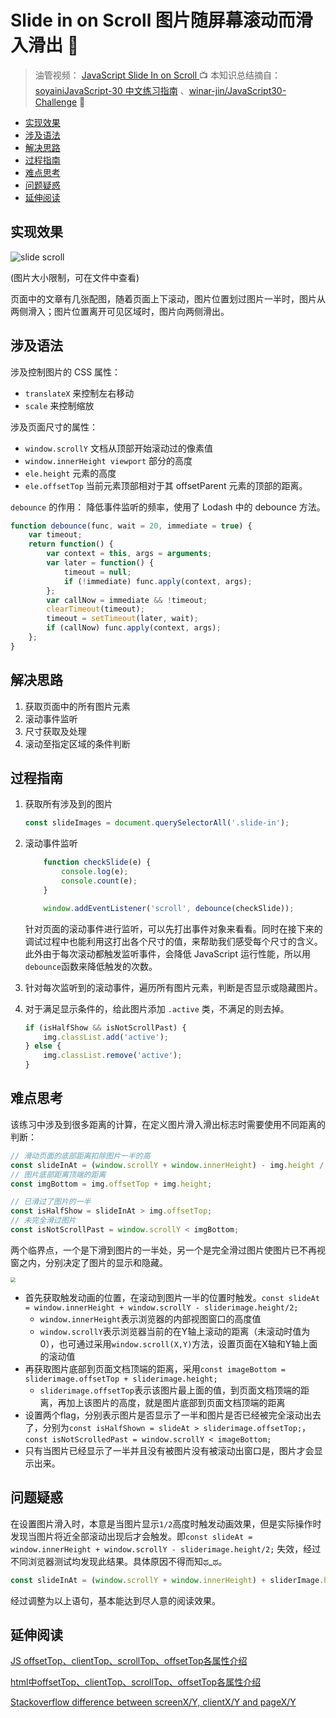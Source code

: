 # Slide in on Scroll 图片随屏幕滚动而滑入滑出 📲

> 油管视频： [JavaScript Slide In on Scroll  ](https://www.youtube.com/watch?v=uzRsENVD3W8&list=PLu8EoSxDXHP6CGK4YVJhL_VWetA865GOH&index=15) 📺
> 本知识总结摘自：[soyainiJavaScript-30 中文练习指南](https://github.com/soyaine/JavaScript30) 、[winar-jin/JavaScript30-Challenge](https://github.com/winar-jin/JavaScript30-Challenge) 🦥

 * [实现效果](#实现效果)
  * [涉及语法](#涉及语法)
  * [解决思路](#解决思路)
  * [过程指南](#过程指南)
  * [难点思考](#难点思考)
  * [问题疑惑](#问题疑惑)
  * [延伸阅读](#延伸阅读)

## 实现效果

![slide  scroll](https://picgo-bed-1305701422.cos.ap-shanghai.myqcloud.com/picgo/20210508112836_D13_SlideScroll.gif)

(图片大小限制，可在文件中查看)

页面中的文章有几张配图，随着页面上下滚动，图片位置划过图片一半时，图片从两侧滑入；图片位置离开可见区域时，图片向两侧滑出。



## 涉及语法

涉及控制图片的 CSS 属性：

- `translateX` 来控制左右移动
- `scale` 来控制缩放

涉及页面尺寸的属性：

- `window.scrollY` 文档从顶部开始滚动过的像素值
- `window.innerHeight viewport` 部分的高度
- `ele.height` 元素的高度
- `ele.offsetTop` 当前元素顶部相对于其 offsetParent 元素的顶部的距离。

`debounce` 的作用： 降低事件监听的频率，使用了 Lodash 中的 debounce 方法。

```js
function debounce(func, wait = 20, immediate = true) {
    var timeout;
    return function() {
        var context = this, args = arguments;
        var later = function() {
            timeout = null;
            if (!immediate) func.apply(context, args);
        };
        var callNow = immediate && !timeout;
        clearTimeout(timeout);
        timeout = setTimeout(later, wait);
        if (callNow) func.apply(context, args);
    };
}
```

## 解决思路

1. 获取页面中的所有图片元素
2. 滚动事件监听
3. 尺寸获取及处理
4. 滚动至指定区域的条件判断



## 过程指南

1. 获取所有涉及到的图片

   ```js
   const slideImages = document.querySelectorAll('.slide-in');
   ```

2. 滚动事件监听

   ```js
       function checkSlide(e) {
           console.log(e);
           console.count(e);
       }
   
       window.addEventListener('scroll', debounce(checkSlide));
   ```

   针对页面的滚动事件进行监听，可以先打出事件对象来看看。同时在接下来的调试过程中也能利用这打出各个尺寸的值，来帮助我们感受每个尺寸的含义。 此外由于每次滚动都触发监听事件，会降低 JavaScript 运行性能，所以用`debounce`函数来降低触发的次数。

3. 针对每次监听到的滚动事件，遍历所有图片元素，判断是否显示或隐藏图片。

4. 对于满足显示条件的，给此图片添加 `.active` 类，不满足的则去掉。

   ```js
   if (isHalfShow && isNotScrollPast) {
       img.classList.add('active');
   } else {
       img.classList.remove('active');
   }
   ```



## 难点思考

该练习中涉及到很多距离的计算，在定义图片滑入滑出标志时需要使用不同距离的判断：

```js
// 滑动页面的底部距离扣除图片一半的高
const slideInAt = (window.scrollY + window.innerHeight) - img.height / 2;
// 图片底部距离顶端的距离
const imgBottom = img.offsetTop + img.height;
```

```js
// 已滑过了图片的一半
const isHalfShow = slideInAt > img.offsetTop;
// 未完全滑过图片
const isNotScrollPast = window.scrollY < imgBottom;
```

两个临界点，一个是下滑到图片的一半处，另一个是完全滑过图片使图片已不再视窗之内，分别决定了图片的显示和隐藏。

<img src="https://picgo-bed-1305701422.cos.ap-shanghai.myqcloud.com/picgo/20210508113714.png" style="zoom:50%;" />

- 首先获取触发动画的位置，在滚动到图片一半的位置时触发。`const slideAt = window.innerHeight + window.scrollY - sliderimage.height/2;`
  - `window.innerHeight`表示浏览器的内部视图窗口的高度值
  - `window.scrollY`表示浏览器当前的在Y轴上滚动的距离（未滚动时值为0），也可通过采用`window.scroll(X,Y)`方法，设置页面在X轴和Y轴上面的滚动值
- 再获取图片底部到页面文档顶端的距离，采用`const imageBottom = sliderimage.offsetTop + sliderimage.height;`
  - `sliderimage.offsetTop`表示该图片最上面的值，到页面文档顶端的距离，再加上该图片的高度，就是图片底部到页面文档顶端的距离
- 设置两个flag，分别表示图片是否显示了一半和图片是否已经被完全滚动出去了，分别为`const isHalfShown = slideAt > sliderimage.offsetTop;`，`const isNotScrolledPast = window.scrollY < imageBottom;`
- 只有当图片已经显示了一半并且没有被图片没有被滚动出窗口是，图片才会显示出来。

## 问题疑惑

在设置图片滑入时，本意是当图片显示`1/2`高度时触发动画效果，但是实际操作时发现当图片将近全部滚动出现后才会触发。即`const slideAt = window.innerHeight + window.scrollY - sliderimage.height/2;` 失效，经过不同浏览器测试均发现此结果。具体原因不得而知ಥ_ಥ。

```js
const slideInAt = (window.scrollY + window.innerHeight) + sliderImage.height / 3;
```

经过调整为以上语句，基本能达到尽人意的阅读效果。



## 延伸阅读

[JS offsetTop、clientTop、scrollTop、offsetTop各属性介绍](https://www.jianshu.com/p/39f4730d3815)

[html中offsetTop、clientTop、scrollTop、offsetTop各属性介绍](https://blog.csdn.net/u013795673/article/details/52171411)

[Stackoverflow difference between screenX/Y, clientX/Y and pageX/Y](https://stackoverflow.com/questions/6073505/what-is-the-difference-between-screenx-y-clientx-y-and-pagex-y)